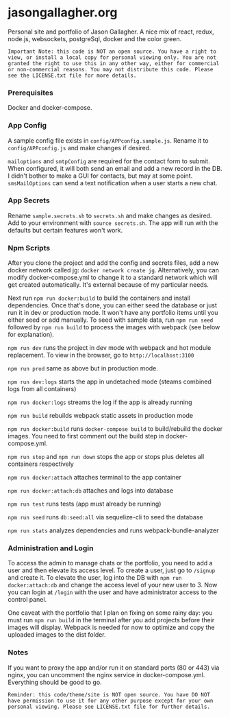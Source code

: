 # jasongallagher.org
Personal site and portfolio of Jason Gallagher. A nice mix of react, redux, node.js, websockets, postgreSql, docker and the color green.

`Important Note: this code is NOT an open source. You have a right to view, or install a local copy for personal viewing only. You are not granted the right to use this in any other way, either for commercial or non-commercial reasons. You may not distribute this code. Please see the LICENSE.txt file for more details.`

### Prerequisites
Docker and docker-compose.

### App Config
A sample config file exists in `config/APPconfig.sample.js`. Rename it to `config/APPconfig.js` and make changes if desired. 

`mailoptions` and `smtpConfig` are required for the contact form to submit. When configured, it will both send an email and add a new record in the DB. I didn't bother to make a GUI for contacts, but may at some point. `smsMailOptions` can send a text notification when a user starts a new chat.

### App Secrets
Rename `sample.secrets.sh` to `secrets.sh` and make changes as desired. Add to your environment with `source secrets.sh`. The app will run with the defaults but certain features won't work. 

### Npm Scripts
After you clone the project and add the config and secrets files, add a new docker network called jg: `docker network create jg`. Alternatively, you can modify docker-compose.yml to change it to a standard network which will get created automatically. It's external because of my particular needs.

Next run `npm run docker:build` to build the containers and install dependencies. Once that's done, you can either seed the database or just run it in dev or production mode. It won't have any portfolio items until you either seed or add manually. To seed with sample data, run `npm run seed` followed by `npm run build` to process the images with webpack (see below for explanation).

`npm run dev` runs the project in dev mode with webpack and hot module replacement. To view in the browser, go to `http://localhost:3100`

`npm run prod` same as above but in production mode.

`npm run dev:logs` starts the app in undetached mode (steams combined logs from all containers)

`npm run docker:logs` streams the log if the app is already running

`npm run build` rebuilds webpack static assets in production mode

`npm run docker:build` runs `docker-compose build` to build/rebuild the docker images. You need to first comment out the build step in docker-compose.yml.

`npm run stop` and `npm run down` stops the app or stops plus deletes all containers respectively

`npm run docker:attach` attaches terminal to the app container

`npm run docker:attach:db` attaches and logs into database

`npm run test` runs tests (app must already be running)

`npm run seed` runs `db:seed:all` via sequelize-cli to seed the database

`npm run stats` analyzes dependencies and runs webpack-bundle-analyzer

### Administration and Login
To access the admin to manage chats or the portfolio, you need to add a user and then elevate its access level. To create a user, just go to `/signup` and create it. To elevate the user, log into the DB with `npm run docker:attach:db` and change the access level of your new user to 3. Now you can login at `/login` with the user and have administrator access to the control panel.

One caveat with the portfolio that I plan on fixing on some rainy day: you must run `npm run build` in the terminal after you add projects before their images will display. Webpack is needed for now to optimize and copy the uploaded images to the dist folder.

### Notes
If you want to proxy the app and/or run it on standard ports (80 or 443) via nginx, you can uncomment the nginx service in docker-compose.yml. Everything should be good to go.


`Reminder: this code/theme/site is NOT open source. You have DO NOT have permission to use it for any other purpose except for your own personal viewing. Please see LICENSE.txt file for further details.`

